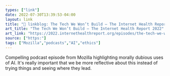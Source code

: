 ```yaml
---
types: ["link"]
date: 2022-07-30T13:39:53-04:00
layout: link
title: "🔗 linkblog: The Tech We Won’t Build — The Internet Health Report 2022'"
art_title: "The Tech We Won’t Build — The Internet Health Report 2022"
art_link: "https://2022.internethealthreport.org/episodes/the-tech-we-wont-build/"
source: ["https:"]
tags: ["Mozilla","podcasts","AI","ethics"]
---
```

Compelling podcast episode from Mozilla highlighting morally dubious uses of AI. It's really important that we be more reflective about this instead of trying things and seeing where they lead.
 
